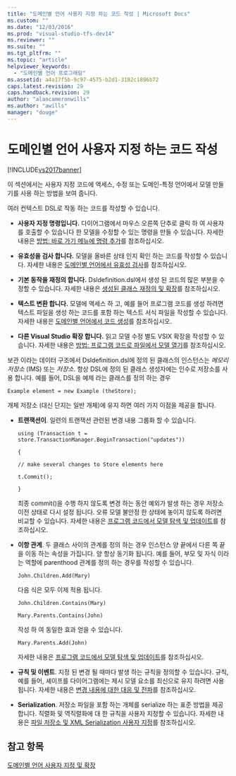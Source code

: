 ```yaml
---
title: "도메인별 언어 사용자 지정 하는 코드 작성 | Microsoft Docs"
ms.custom: ""
ms.date: "12/03/2016"
ms.prod: "visual-studio-tfs-dev14"
ms.reviewer: ""
ms.suite: ""
ms.tgt_pltfrm: ""
ms.topic: "article"
helpviewer_keywords: 
  - "도메인별 언어 프로그래밍"
ms.assetid: a4a17f5b-9c97-4575-b2d1-3182c1896b72
caps.latest.revision: 29
caps.handback.revision: 29
author: "alancameronwills"
ms.author: "awills"
manager: "douge"
---
```

# 도메인별 언어 사용자 지정 하는 코드 작성
[!INCLUDE[vs2017banner](../code-quality/includes/vs2017banner.md)]

이 섹션에서는 사용자 지정 코드에 액세스, 수정 또는 도메인\-특정 언어에서 모델 만들기를 사용 하는 방법을 보여 줍니다.  
  
 여러 컨텍스트 DSL로 작동 하는 코드를 작성할 수 있습니다.  
  
-   **사용자 지정 명령입니다.** 다이어그램에서 마우스 오른쪽 단추로 클릭 하 여 사용자를 호출할 수 있습니다 한 모델을 수정할 수 있는 명령을 만들 수 있습니다.  자세한 내용은 [방법: 바로 가기 메뉴에 명령 추가](../Topic/How%20to:%20Add%20a%20Command%20to%20the%20Shortcut%20Menu.md)를 참조하십시오.  
  
-   **유효성을 검사 합니다.** 모델을 올바른 상태 인지 확인 하는 코드를 작성할 수 있습니다.  자세한 내용은 [도메인별 언어에서 유효성 검사](../modeling/validation-in-a-domain-specific-language.md)를 참조하십시오.  
  
-   **기본 동작을 재정의 합니다.** Dsldefinition.dsl에서 생성 된 코드의 많은 부분을 수정할 수 있습니다.  자세한 내용은 [생성된 클래스 재정의 및 확장](../modeling/overriding-and-extending-the-generated-classes.md)를 참조하십시오.  
  
-   **텍스트 변환 합니다.** 모델에 액세스 하 고, 예를 들어 프로그램 코드를 생성 하려면 텍스트 파일을 생성 하는 코드를 포함 하는 텍스트 서식 파일을 작성할 수 있습니다.  자세한 내용은 [도메인별 언어에서 코드 생성](../modeling/generating-code-from-a-domain-specific-language.md)를 참조하십시오.  
  
-   **다른 Visual Studio 확장 합니다.** 읽고 모델 수정 별도 VSIX 확장을 작성할 수 있습니다.  자세한 내용은 [방법: 프로그램 코드로 파일에서 모델 열기](../modeling/how-to-open-a-model-from-file-in-program-code.md)를 참조하십시오.  
  
 보관 이라는 데이터 구조에서 Dsldefinition.dsl에 정의 된 클래스의 인스턴스는  *메모리 저장소* \(IMS\) 또는  *저장소*.  항상 DSL에 정의 된 클래스 생성자에는 인수로 저장소를 사용 합니다.  예를 들어, DSL을 예제 라는 클래스를 정의 하는 경우  
  
 `Example element = new Example (theStore);`  
  
 개체 저장소 \(대신 단지는 일반 개체\)에 유지 하면 여러 가지 이점을 제공을 합니다.  
  
-   **트랜잭션이**.  일련의 트랜잭션 관련된 변경 내용 그룹화 할 수 있습니다.  
  
     `using (Transaction t = store.TransactionManager.BeginTransaction("updates"))`  
  
     `{`  
  
     `// make several changes to Store elements here`  
  
     `t.Commit();`  
  
     `}`  
  
     최종 commit\(\)을 수행 하지 않도록 변경 하는 동안 예외가 발생 하는 경우 저장소 이전 상태로 다시 설정 됩니다.  오류 모델 불안정 한 상태에 놓이지 않도록 하려면 비교할 수 있습니다.  자세한 내용은 [프로그램 코드에서 모델 탐색 및 업데이트](../modeling/navigating-and-updating-a-model-in-program-code.md)를 참조하십시오.  
  
-   **이항 관계**.  두 클래스 사이의 관계를 정의 하는 경우 인스턴스 양 끝에서 다른 쪽 끝을 이동 하는 속성을 가집니다.  양 항상 동기화 됩니다.  예를 들어, 부모 및 자식 이라는 역할에 parenthood 관계를 정의 하는 경우를 작성할 수 있습니다.  
  
     `John.Children.Add(Mary)`  
  
     다음 식은 모두 이제 적용 됩니다.  
  
     `John.Children.Contains(Mary)`  
  
     `Mary.Parents.Contains(John)`  
  
     작성 하 여 동일한 효과 얻을 수 있습니다.  
  
     `Mary.Parents.Add(John)`  
  
     자세한 내용은 [프로그램 코드에서 모델 탐색 및 업데이트](../modeling/navigating-and-updating-a-model-in-program-code.md)를 참조하십시오.  
  
-   **규칙 및 이벤트**.  지정 된 변경 될 때마다 발생 하는 규칙을 정의할 수 있습니다.  규칙, 예를 들어, 셰이프를 다이어그램에는 제시 모델 요소를 최신으로 유지 하려면 사용 됩니다.  자세한 내용은 [변경 내용에 대한 대응 및 전파](../modeling/responding-to-and-propagating-changes.md)를 참조하십시오.  
  
-   **Serialization**.  저장소 파일을 포함 하는 개체를 serialize 하는 표준 방법을 제공 합니다.  직렬화 및 역직렬화에 대 한 규칙을 사용자 지정할 수 있습니다.  자세한 내용은 [파일 저장소 및 XML Serialization 사용자 지정](../modeling/customizing-file-storage-and-xml-serialization.md)를 참조하십시오.  
  
## 참고 항목  
 [도메인별 언어 사용자 지정 및 확장](../modeling/customizing-and-extending-a-domain-specific-language.md)